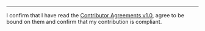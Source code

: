 
----
I confirm that I have read the [Contributor Agreements v1.0](https://github.com/robstoll/atrium/blob/master/.github/Contributor%20Agreements%20v1.0.txt), agree to be bound on them and confirm that my contribution is compliant.
